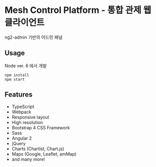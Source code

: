 # Mesh Control Platform - 통합 관제 웹 클라이언트

ng2-admin 기반의 어드민 패널


## Usage

Node ver. 6 에서 개발

    npm install
    npm start

## Features
* TypeScript
* Webpack
* Responsive layout
* High resolution
* Bootstrap 4 CSS Framework
* Sass
* Angular 2
* jQuery
* Charts (Chartist, Chart.js)
* Maps (Google, Leaflet, amMap)
* and many more!
